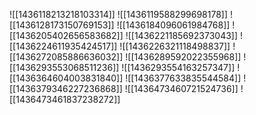 ![[1436118213218103314]]
![[1436119588299698178]]
![[1436128173150769153]]
![[1436184096061984768]]
![[1436205402656583682]]
![[1436221185692373043]]
![[1436224611935424517]]
![[1436226321118498837]]
![[1436272085886636032]]
![[1436289592022355968]]
![[1436293553068511236]]
![[1436293554163257347]]
![[1436364604003831840]]
![[1436377633835544584]]
![[1436379346227236868]]
![[1436473460721524736]]
![[1436473461837238272]]
